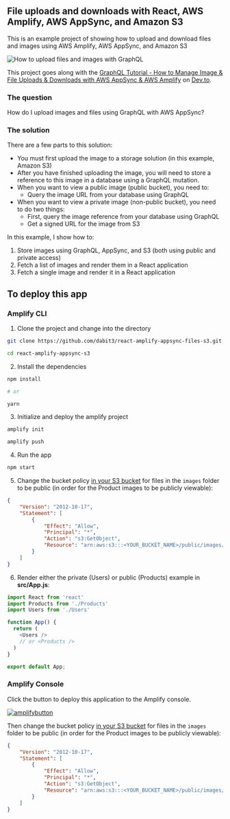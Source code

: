 ## File uploads and downloads with React, AWS Amplify, AWS AppSync, and Amazon S3

This is an example project of showing how to upload and download files and images using AWS Amplify, AWS AppSync, and Amazon S3

![How to upload files and images with GraphQL](header.jpg)

This project goes along with the [GraphQL Tutorial - How to Manage Image & File Uploads & Downloads with AWS AppSync & AWS Amplify](https://dev.to/dabit3/graphql-tutorial-how-to-manage-image-file-uploads-downloads-with-aws-appsync-aws-amplify-hga) on [Dev.to](https://dev.to/).

### The question

How do I upload images and files using GraphQL with AWS AppSync?

### The solution

There are a few parts to this solution:

* You must first upload the image to a storage solution (in this example, Amazon S3)
* After you have finished uploading the image, you will need to store a reference to this image in a database using a GraphQL mutation.
* When you want to view a public image (public bucket), you need to:
  * Query the image URL from your database using GraphQL
* When you want to view a private image (non-public bucket), you need to do two things:
  * First, query the image reference from your database using GraphQL
  * Get a signed URL for the image from S3

In this example, I show how to:

1. Store images using GraphQL, AppSync, and S3 (both using public and private access)
2. Fetch a list of images and render them in a React application
2. Fetch a single image and render it in a React application

## To deploy this app

### Amplify CLI

1. Clone the project and change into the directory

```sh
git clone https://github.com/dabit3/react-amplify-appsync-files-s3.git

cd react-amplify-appsync-s3
```

2. Install the dependencies

```sh
npm install

# or

yarn
```

3. Initialize and deploy the amplify project

```sh
amplify init

amplify push
```

4. Run the app

```sh
npm start
```

5. Change the bucket policy [in your S3 bucket](https://s3.console.aws.amazon.com/s3/home) for files in the `images` folder to be public (in order for the Product images to be publicly viewable):

```json
{
    "Version": "2012-10-17",
    "Statement": [
        {
            "Effect": "Allow",
            "Principal": "*",
            "Action": "s3:GetObject",
            "Resource": "arn:aws:s3:::<YOUR_BUCKET_NAME>/public/images/*"
        }
    ]
}
```

6. Render either the private (Users) or public (Products) example in __src/App.js__:

```javascript
import React from 'react'
import Products from './Products'
import Users from './Users'

function App() {
  return (
    <Users />
    // or <Products />
  )
}

export default App;

```

### Amplify Console

Click the button to deploy this application to the Amplify console.

[![amplifybutton](https://oneclick.amplifyapp.com/button.svg)](https://console.aws.amazon.com/amplify/home#/deploy?repo=https://github.com/dabit3/react-amplify-appsync-files-s3)

Then change the bucket policy [in your S3 bucket](https://s3.console.aws.amazon.com/s3/home) for files in the `images` folder to be public (in order for the Product images to be publicly viewable):

```json
{
    "Version": "2012-10-17",
    "Statement": [
        {
            "Effect": "Allow",
            "Principal": "*",
            "Action": "s3:GetObject",
            "Resource": "arn:aws:s3:::<YOUR_BUCKET_NAME>/public/images/*"
        }
    ]
}
```
